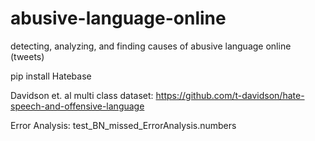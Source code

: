 # abusive-language-online
detecting, analyzing, and finding causes of abusive language online (tweets)

pip install Hatebase

Davidson et. al multi class dataset:
https://github.com/t-davidson/hate-speech-and-offensive-language

Error Analysis: test_BN_missed_ErrorAnalysis.numbers

